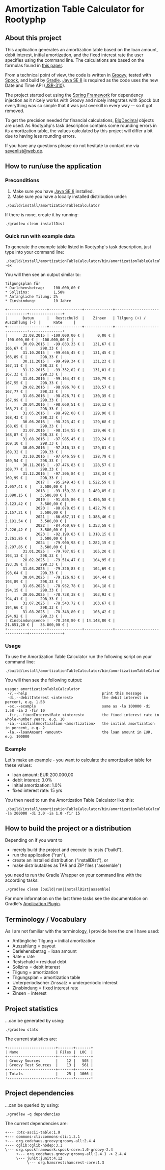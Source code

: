 Amortization Table Calculator for Rootyphp
==========================================

About this project
------------------
This application generates an amortization table based on the loan amount, debit interest, initial amortization, and the
fixed interest rate the user specifies using the command line. The calculations are based on the formulas found in
[this paper](http://finanzmathe.mathe-lok.de/downloads/waswarwichtig6u7.pdf).

From a technical point of view, the code is written in [Groovy](http://www.groovy-lang.org/), tested with
[Spock](https://github.com/spockframework/spock), and build by [Gradle](https://gradle.org/).
[Java SE 8](http://www.oracle.com/technetwork/java/javase/downloads/index.html) is required  as the code uses the new Date
and Time API ([JSR-310](https://jcp.org/en/jsr/detail?id=310)).

The project started out using the [Spring Framework](http://projects.spring.io/spring-framework/) for dependency injection
as it nicely works with Groovy and nicely integrates with Spock but everything was so simple that it was just overkill in
every way -- so it got removed.

To get the precision needed for financial calculations, [BigDecimal](https://docs.oracle.com/javase/8/docs/api/java/math/BigDecimal.html)
objects are used. As Rootyphp's task description contains some rounding errors in its amortization table, the values calculated
by this project will differ a bit due to having less rounding errors.

If you have any questions please do not hesitate to contact me via <sevenlist@web.de>.

How to run/use the application
------------------------------

### Preconditions
1. Make sure you have [Java SE 8](http://www.oracle.com/technetwork/java/javase/downloads/index.html) installed.
2. Make sure you have a locally installed distribution under:
```
./build/install/amortizationTableCalculator
```
If there is none, create it by running:
```
./gradlew clean installDist
```

### Quick run with example data
To generate the example table listed in Rootyphp's task description, just type into your command line:
```
./build/install/amortizationTableCalculator/bin/amortizationTableCalculator -ex
```
You will then see an output similar to:
```
Tilgungsplan für
* Darlehensbetrag:    100.000,00 €
* Sollzins:           1,58%
* Anfängliche Tilung: 2%
* Zinsbindung:        10 Jahre

+------------------+---------------+-------------+------------------------------+---------------+
|       Datum      |   Restschuld  |    Zinsen   | Tilgung (+) / Auszahlung (-) |      Rate     |
+------------------+---------------+-------------+------------------------------+---------------+
|       31.08.2015 | -100.000,00 € |      0,00 € |                -100.000,00 € | -100.000,00 € |
|       30.09.2015 |  -99.833,33 € |    131,67 € |                     166,67 € |      298,33 € |
|       31.10.2015 |  -99.666,45 € |    131,45 € |                     166,89 € |      298,33 € |
|       30.11.2015 |  -99.499,34 € |    131,23 € |                     167,11 € |      298,33 € |
|       31.12.2015 |  -99.332,02 € |    131,01 € |                     167,33 € |      298,33 € |
|       31.01.2016 |  -99.164,47 € |    130,79 € |                     167,55 € |      298,33 € |
|       29.02.2016 |  -98.996,70 € |    130,57 € |                     167,77 € |      298,33 € |
|       31.03.2016 |  -98.828,71 € |    130,35 € |                     167,99 € |      298,33 € |
|       30.04.2016 |  -98.660,51 € |    130,12 € |                     168,21 € |      298,33 € |
|       31.05.2016 |  -98.492,08 € |    129,90 € |                     168,43 € |      298,33 € |
|       30.06.2016 |  -98.323,42 € |    129,68 € |                     168,65 € |      298,33 € |
|       31.07.2016 |  -98.154,55 € |    129,46 € |                     168,87 € |      298,33 € |
|       31.08.2016 |  -97.985,45 € |    129,24 € |                     169,10 € |      298,33 € |
|       30.09.2016 |  -97.816,13 € |    129,01 € |                     169,32 € |      298,33 € |
|       31.10.2016 |  -97.646,59 € |    128,79 € |                     169,54 € |      298,33 € |
|       30.11.2016 |  -97.476,83 € |    128,57 € |                     169,77 € |      298,33 € |
|       31.12.2016 |  -97.306,84 € |    128,34 € |                     169,99 € |      298,33 € |
|             2017 |  -95.249,43 € |  1.522,59 € |                   2.057,41 € |    3.580,00 € |
|             2018 |  -93.159,28 € |  1.489,85 € |                   2.090,15 € |    3.580,00 € |
|             2019 |  -91.035,86 € |  1.456,58 € |                   2.123,42 € |    3.580,00 € |
|             2020 |  -88.878,65 € |  1.422,79 € |                   2.157,21 € |    3.580,00 € |
|             2021 |  -86.687,11 € |  1.388,46 € |                   2.191,54 € |    3.580,00 € |
|             2022 |  -84.460,69 € |  1.353,58 € |                   2.226,42 € |    3.580,00 € |
|             2023 |  -82.198,83 € |  1.318,15 € |                   2.261,85 € |    3.580,00 € |
|             2024 |  -79.900,98 € |  1.282,15 € |                   2.297,85 € |    3.580,00 € |
|       31.01.2025 |  -79.707,85 € |    105,20 € |                     193,13 € |      298,33 € |
|       28.02.2025 |  -79.514,47 € |    104,95 € |                     193,38 € |      298,33 € |
|       31.03.2025 |  -79.320,83 € |    104,69 € |                     193,64 € |      298,33 € |
|       30.04.2025 |  -79.126,93 € |    104,44 € |                     193,89 € |      298,33 € |
|       31.05.2025 |  -78.932,78 € |    104,18 € |                     194,15 € |      298,33 € |
|       30.06.2025 |  -78.738,38 € |    103,93 € |                     194,41 € |      298,33 € |
|       31.07.2025 |  -78.543,72 € |    103,67 € |                     194,66 € |      298,33 € |
|       31.08.2025 |  -78.348,80 € |    103,42 € |                     194,92 € |      298,33 € |
| Zinsbindungsende |  -78.348,80 € | 14.148,80 € |                  21.651,20 € |   35.800,00 € |
+------------------+---------------+-------------+------------------------------+---------------+
```

### Usage
To use the Amortization Table Calculator run the following script on your command line:
```
./build/install/amortizationTableCalculator/bin/amortizationTableCalculator
```
You will then see the following output:
```
usage: amortizationTableCalculator
 -?,--help                                  print this message
 -di,--debitInterest <interest>             the debit interest in percent, e.g. 1.58
 -ex,--example                              same as -la 100000 -di 1.58 -ia 2 -fir 10
 -fir,--fixedInterestRate <interest>        the fixed interest rate in whole-number years, e.g. 10
 -ia,--initialAmortization <amortization>   the initial amortization in percent, e.g. 2
 -la,--loanAmount <amount>                  the loan amount in EUR, e.g. 100000
```

### Example
Let's make an example - you want to calculate the amortization table for these values:
* loan amount: EUR 200.000,00
* debit interest: 3.0%
* initial amortization: 1.0%
* fixed interest rate: 15 yrs

You then need to run the Amortization Table Calculator like this:
```
./build/install/amortizationTableCalculator/bin/amortizationTableCalculator -la 200000 -di 3.0 -ia 1.0 -fir 15
```

How to build the project or a distribution
------------------------------------------
Depending on if you want to
* merely build the project and execute its tests ("build"),
* run the application ("run"),
* create an installed distribution ("installDist"), or
* make distributables as TAR and ZIP files ("assemble")

you need to run the Gradle Wrapper on your command line with the according tasks:
```
./gradlew clean [build|run|installDist|assemble]
```
For more information on the last three tasks see the documentation on Gradle's
[Application Plugin](https://docs.gradle.org/2.6/userguide/application_plugin.html).

Terminology / Vocabulary
------------------------
As I am not familiar with the terminology, I provide here the one I have used:
* Anfängliche Tilgung        = initial amortization
* Auszahlung                 = payout
* Darlehensbetrag            = loan amount
* Rate                       = rate
* Restschuld                 = residual debt
* Sollzins                   = debit interest
* Tilgung                    = amortization
* Tilgungsplan               = amortization table
* Unterperiodischer Zinssatz = underperiodic interest
* Zinsbindung                = fixed interest rate
* Zinsen                     = interest

Project statistics
------------------
...can be generated by using:
```
./gradlew stats
```

The current statistics are:
```
+----------------------+-------+-------+
| Name                 | Files |  LOC  |
+----------------------+-------+-------+
| Groovy Sources       |    12 |   505 |
| Groovy Test Sources  |    13 |   561 |
+----------------------+-------+-------+
| Totals               |    25 |  1066 |
+----------------------+-------+-------+
```

Project dependencies
--------------------
...can be queried by using:
```
./gradlew -q dependencies
```

The current dependencies are:
```
+--- :btc-ascii-table:1.0
+--- commons-cli:commons-cli:1.3.1
+--- org.codehaus.groovy:groovy-all:2.4.4
+--- cglib:cglib-nodep:3.1
\--- org.spockframework:spock-core:1.0-groovy-2.4
     +--- org.codehaus.groovy:groovy-all:2.4.1 -> 2.4.4
     \--- junit:junit:4.12
          \--- org.hamcrest:hamcrest-core:1.3
```
